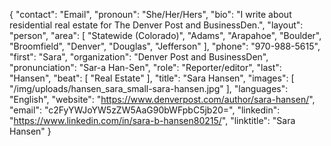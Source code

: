 {
  "contact": "Email",
  "pronoun": "She/Her/Hers",
  "bio": "I write about residential real estate for The Denver Post and BusinessDen.",
  "layout": "person",
  "area": [
    "Statewide (Colorado)",
    "Adams",
    "Arapahoe",
    "Boulder",
    "Broomfield",
    "Denver",
    "Douglas",
    "Jefferson"
  ],
  "phone": "970-988-5615",
  "first": "Sara",
  "organization": "Denver Post and BusinessDen",
  "pronunciation": "Sar-a Han-Sen",
  "role": "Reporter/editor",
  "last": "Hansen",
  "beat": [
    "Real Estate"
  ],
  "title": "Sara Hansen",
  "images": [
    "/img/uploads/hansen_sara_small-sara-hansen.jpg"
  ],
  "languages": "English",
  "website": "https://www.denverpost.com/author/sara-hansen/",
  "email": "c2FyYWJoYW5zZW5AaG90bWFpbC5jb20=",
  "linkedin": "https://www.linkedin.com/in/sara-b-hansen80215/",
  "linktitle": "Sara Hansen"
}